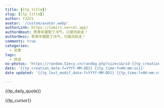 ```yaml
---
title: {{tp_title}}
slug: {{tp_title}}
author: YJ2CS
avatar: '/custom/avatar.webp'
authorLink: https://lamirs.vercel.app/
authorAbout: 愿青年摆脱了冷气，只是向前走！
authorDesc: 愿青年摆脱了冷气，只是向前走！
comments: true
categories:
  - 文章
tags:
  - 悦读
no-photos: 'https://random.52ecy.cn/randbg.php?size=1&rid-{{tp_creation_date:f=YYYY-MM-DD}}-{{tp_time:f=HH-mm-ss}}'
date: '{{tp_creation_date:f=YYYY-MM-DD}} {{tp_time:f=HH:mm:ss}}'
date updated: '{{tp_last_modif_date:f=YYYY-MM-DD}} {{tp_time:f=HH:mm:ss}}'

---
```


{{tp_daily_quote}}

{{tp_cursor}}
